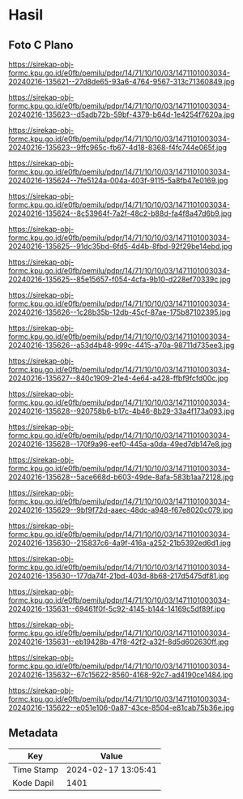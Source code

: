 # Hasil

## Foto C Plano

https://sirekap-obj-formc.kpu.go.id/e0fb/pemilu/pdpr/14/71/10/10/03/1471101003034-20240216-135621--27d8de65-93a6-4764-9567-313c71360849.jpg

https://sirekap-obj-formc.kpu.go.id/e0fb/pemilu/pdpr/14/71/10/10/03/1471101003034-20240216-135623--d5adb72b-59bf-4379-b64d-1e4254f7620a.jpg

https://sirekap-obj-formc.kpu.go.id/e0fb/pemilu/pdpr/14/71/10/10/03/1471101003034-20240216-135623--9ffc965c-fb67-4d18-8368-f4fc744e065f.jpg

https://sirekap-obj-formc.kpu.go.id/e0fb/pemilu/pdpr/14/71/10/10/03/1471101003034-20240216-135624--7fe5124a-004a-403f-9115-5a8fb47e0169.jpg

https://sirekap-obj-formc.kpu.go.id/e0fb/pemilu/pdpr/14/71/10/10/03/1471101003034-20240216-135624--8c53964f-7a2f-48c2-b88d-fa4f8a47d6b9.jpg

https://sirekap-obj-formc.kpu.go.id/e0fb/pemilu/pdpr/14/71/10/10/03/1471101003034-20240216-135625--91dc35bd-6fd5-4d4b-8fbd-92f29be14ebd.jpg

https://sirekap-obj-formc.kpu.go.id/e0fb/pemilu/pdpr/14/71/10/10/03/1471101003034-20240216-135625--85e15657-f054-4cfa-9b10-d228ef70339c.jpg

https://sirekap-obj-formc.kpu.go.id/e0fb/pemilu/pdpr/14/71/10/10/03/1471101003034-20240216-135626--1c28b35b-12db-45cf-87ae-175b87102395.jpg

https://sirekap-obj-formc.kpu.go.id/e0fb/pemilu/pdpr/14/71/10/10/03/1471101003034-20240216-135626--a53d4b48-999c-4415-a70a-98711d735ee3.jpg

https://sirekap-obj-formc.kpu.go.id/e0fb/pemilu/pdpr/14/71/10/10/03/1471101003034-20240216-135627--840c1909-21e4-4e64-a428-ffbf9fcfd00c.jpg

https://sirekap-obj-formc.kpu.go.id/e0fb/pemilu/pdpr/14/71/10/10/03/1471101003034-20240216-135628--920758b6-b17c-4b46-8b29-33a4f173a093.jpg

https://sirekap-obj-formc.kpu.go.id/e0fb/pemilu/pdpr/14/71/10/10/03/1471101003034-20240216-135628--170f9a96-eef0-445a-a0da-49ed7db147e8.jpg

https://sirekap-obj-formc.kpu.go.id/e0fb/pemilu/pdpr/14/71/10/10/03/1471101003034-20240216-135628--5ace668d-b603-49de-8afa-583b1aa72128.jpg

https://sirekap-obj-formc.kpu.go.id/e0fb/pemilu/pdpr/14/71/10/10/03/1471101003034-20240216-135629--9bf9f72d-aaec-48dc-a948-f67e8020c079.jpg

https://sirekap-obj-formc.kpu.go.id/e0fb/pemilu/pdpr/14/71/10/10/03/1471101003034-20240216-135630--215837c6-4a9f-416a-a252-21b5392ed6d1.jpg

https://sirekap-obj-formc.kpu.go.id/e0fb/pemilu/pdpr/14/71/10/10/03/1471101003034-20240216-135630--177da74f-21bd-403d-8b68-217d5475df81.jpg

https://sirekap-obj-formc.kpu.go.id/e0fb/pemilu/pdpr/14/71/10/10/03/1471101003034-20240216-135631--69461f0f-5c92-4145-b144-14169c5df89f.jpg

https://sirekap-obj-formc.kpu.go.id/e0fb/pemilu/pdpr/14/71/10/10/03/1471101003034-20240216-135631--eb19428b-47f8-42f2-a32f-8d5d602630ff.jpg

https://sirekap-obj-formc.kpu.go.id/e0fb/pemilu/pdpr/14/71/10/10/03/1471101003034-20240216-135632--67c15622-8560-4168-92c7-ad4190ce1484.jpg

https://sirekap-obj-formc.kpu.go.id/e0fb/pemilu/pdpr/14/71/10/10/03/1471101003034-20240216-135622--e051e106-0a87-43ce-8504-e81cab75b36e.jpg


## Metadata

| Key        | Value               |
| ---------- | ------------------- |
| Time Stamp | 2024-02-17 13:05:41 |
| Kode Dapil | 1401                |



